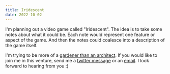 ```yaml
---
title: Iridescent
date: 2022-10-02
---
```


I'm planning out a video game called "Iridescent". The idea is to take some notes about what it could be. Each note would represent one feature or aspect of the game. And then the notes could coalesce into a description of the game itself.

I'm trying to be more of a [gardener than an architect](https://gordonbrander.com/pattern/architects-vs-gardeners/). If you would like to join me in this venture, send me a [twitter message](https://twitter.com/charlesetc) or an <a href="mailto:charles@nrwhl.xyz">email</a>. I look forward to hearing from you :)